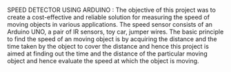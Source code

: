 SPEED DETECTOR USING ARDUINO : The objective of this project was to create a cost-effective and reliable solution for measuring the speed of moving objects in various applications. The speed sensor consists of an Arduino UNO, a pair of IR sensors, toy car, jumper wires. The basic principle to find the speed of an moving object is by acquiring the distance and the time taken by the object to cover the distance and hence this project is aimed at finding out the time and the distance of the particular moving object and hence evaluate the speed at which the object is moving.
